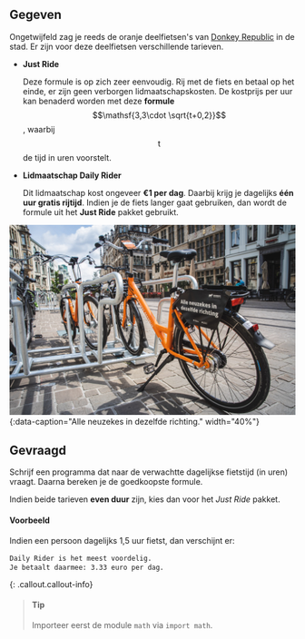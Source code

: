 ## Gegeven

Ongetwijfeld zag je reeds de oranje deelfietsen's van <a href="https://www.donkey.bike/nl/steden/fietsverhuur-gent" target="_blank">Donkey Republic</a> in de stad. Er zijn voor deze deelfietsen verschillende tarieven.

- **Just Ride**

  Deze formule is op zich zeer eenvoudig. Rij met de fiets en betaal op het einde, er zijn geen verborgen lidmaatschapskosten. De kostprijs per uur kan benaderd worden met deze **formule** $$\mathsf{3,3\cdot \sqrt{t+0,2}}$$, waarbij $$\mathsf{t}$$ de tijd in uren voorstelt.
- **Lidmaatschap Daily Rider**

  Dit lidmaatschap kost ongeveer **€1 per dag**. Daarbij krijg je dagelijks **één uur gratis rijtijd**. Indien je de fiets langer gaat gebruiken, dan wordt de formule uit het **Just Ride** pakket gebruikt.

![Alle neuzekes in dezelfde richting.](media/donkey.jpeg "Alle neuzekes in dezelfde richting."){:data-caption="Alle neuzekes in dezelfde richting." width="40%"}

## Gevraagd

Schrijf een programma dat naar de verwachtte dagelijkse fietstijd (in uren) vraagt. Daarna bereken je de goedkoopste formule.

Indien beide tarieven **even duur** zijn, kies dan voor het *Just Ride* pakket.

#### Voorbeeld
Indien een persoon dagelijks 1,5 uur fietst, dan verschijnt er:

```
Daily Rider is het meest voordelig.
Je betaalt daarmee: 3.33 euro per dag.
```

{: .callout.callout-info}
>#### Tip
> Importeer eerst de module `math` via `import math`.